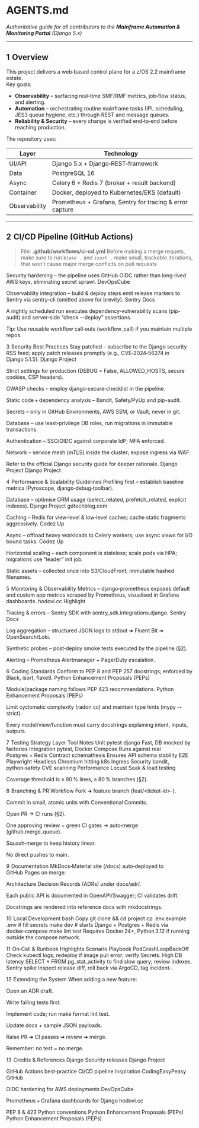 # AGENTS.md  
_Authoritative guide for all contributors to the **Mainframe Automation & Monitoring Portal** (Django 5.x)_

---

## 1  Overview

This project delivers a web‑based control plane for a z/OS 2.2 mainframe estate.  
Key goals:

* **Observability** – surfacing real‑time SMF/RMF metrics, job‑flow status, and alerting.  
* **Automation** – orchestrating routine mainframe tasks (IPL scheduling, JES3 queue hygiene, etc.) through REST and message queues.  
* **Reliability & Security** – every change is verified end‑to‑end before reaching production.

The repository uses:

| Layer | Technology |
|-------|------------|
| UI/API | Django 5.x + Django‑REST‑framework |
| Data   | PostgreSQL 16 |
| Async  | Celery 6 + Redis 7 (broker + result backend) |
| Container | Docker, deployed to Kubernetes/EKS (default) |
| Observability | Prometheus + Grafana, Sentry for tracing & error capture |

---

## 2  CI/CD Pipeline (GitHub Actions)

> File: **.github/workflows/ci‑cd.yml**
> Before making a merge requets, make sure to run ``blake .`` and ``isort .``
> make small, trackable iterations, that won't cause major merge conflicts on pull requests




Security hardening – the pipeline uses GitHub OIDC rather than long‑lived AWS keys, eliminating secret sprawl. 
DevOpsCube

Observability integration – build & deploy steps emit release markers to Sentry via sentry-cli (omitted above for brevity). 
Sentry Docs

A nightly scheduled run executes dependency‑vulnerability scans (pip-audit) and server‑side “check --deploy” assertions.

Tip: Use reusable workflow call‑outs (workflow_call) if you maintain multiple repos.

3  Security Best Practices
Stay patched – subscribe to the Django security RSS feed; apply patch releases promptly (e.g., CVE‑2024‑56374 in Django 5.1.5). 
Django Project

Strict settings for production (DEBUG = False, ALLOWED_HOSTS, secure cookies, CSP headers).

OWASP checks – employ django‑secure‑checklist in the pipeline.

Static code + dependency analysis – Bandit, Safety/PyUp and pip-audit.

Secrets – only in GitHub Environments, AWS SSM, or Vault; never in git.

Database – use least‑privilege DB roles, run migrations in immutable transactions.

Authentication – SSO/OIDC against corporate IdP; MFA enforced.

Network – service mesh (mTLS) inside the cluster; expose ingress via WAF.

Refer to the official Django security guide for deeper rationale. 
Django Project
Django Project

4  Performance & Scalability Guidelines
Profiling first – establish baseline metrics (Pyroscope, django‑debug‑toolbar).

Database – optimise ORM usage (select_related, prefetch_related, explicit indexes). 
Django Project
gdtechblog.com

Caching – Redis for view‑level & low‑level caches; cache static fragments aggressively. 
Codez Up

Async – offload heavy workloads to Celery workers; use async views for I/O bound tasks. 
Codez Up

Horizontal scaling – each component is stateless; scale pods via HPA; migrations use “leader” init job.

Static assets – collected once into S3/CloudFront; immutable hashed filenames.

5  Monitoring & Observability
Metrics – django‑prometheus exposes default and custom app metrics scraped by Prometheus, visualised in Grafana dashboards. 
hodovi.cc
Highlight

Tracing & errors – Sentry SDK with sentry_sdk.integrations.django. 
Sentry Docs

Log aggregation – structured JSON logs to stdout ➜ Fluent Bit ➜ OpenSearch/Loki.

Synthetic probes – post‑deploy smoke tests executed by the pipeline (§2).

Alerting – Prometheus Alertmanager + PagerDuty escalation.

6  Coding Standards
Conform to PEP 8 and PEP 257 docstrings; enforced by Black, isort, flake8. 
Python Enhancement Proposals (PEPs)

Module/package naming follows PEP 423 recommendations. 
Python Enhancement Proposals (PEPs)

Limit cyclomatic complexity (radon cc) and maintain type hints (mypy --strict).

Every model/view/function must carry docstrings explaining intent, inputs, outputs.

7  Testing Strategy
Layer	Tool	Notes
Unit	pytest‑django	Fast, DB mocked by factories
Integration	pytest, Docker Compose	Runs against real Postgres + Redis
Contract	schemathesis	Ensures API schema stability
E2E	Playwright	Headless Chromium hitting k8s Ingress
Security	bandit, python‑safety	CVE scanning
Performance	Locust	Soak & load testing

Coverage threshold is ≥ 90 % lines, ≥ 80 % branches (§2).

8  Branching & PR Workflow
Fork ➜ feature branch (feat/<ticket‑id>-<slug>).

Commit in small, atomic units with Conventional Commits.

Open PR → CI runs (§2).

One approving review + green CI gates → auto‑merge (github.merge_queue).

Squash‑merge to keep history linear.

No direct pushes to main.

9  Documentation
MkDocs‑Material site (/docs) auto‑deployed to GitHub Pages on merge.

Architecture Decision Records (ADRs) under docs/adr/.

Each public API is documented in OpenAPI/Swagger; CI validates drift.

Docstrings are rendered into reference docs with mkdocstrings.

10  Local Development
bash
Copy
git clone <repo> && cd project
cp .env.example .env  # fill secrets
make dev              # starts Django + Postgres + Redis via docker‑compose
make lint test
Requires Docker 24+, Python 3.12 if running outside the compose network.

11  On‑Call & Runbook Highlights
Scenario	Playbook
PodCrashLoopBackOff	Check kubectl logs; redeploy if image pull error; verify Secrets.
High DB latency	SELECT * FROM pg_stat_activity to find slow query; review indexes.
Sentry spike	Inspect release diff, roll back via ArgoCD, tag incident‑<id>.

12  Extending the System
When adding a new feature:

Open an ADR draft.

Write failing tests first.

Implement code; run make format lint test.

Update docs + sample JSON payloads.

Raise PR ➜ CI passes ➜ review ➜ merge.

Remember: no test = no merge.

13  Credits & References
Django Security releases 
Django Project

GitHub Actions best‑practice CI/CD pipeline inspiration 
CodingEasyPeasy
GitHub

OIDC hardening for AWS deployments 
DevOpsCube

Prometheus + Grafana dashboards for Django 
hodovi.cc

PEP 8 & 423 Python conventions 
Python Enhancement Proposals (PEPs)
Python Enhancement Proposals (PEPs)

